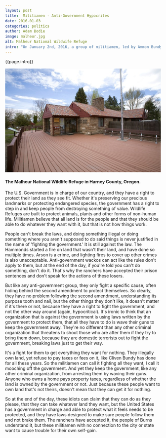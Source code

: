```yaml
---
layout: post
title:  Militiamen - Anti-Government Hypocrites
date: 2016-01-03 
categories: politics
author: Adam Bodie
image: malheur.jpg
alt: Malheur National Wildwife Refuge
intro: "On January 2nd, 2016, a group of militiamen, led by Ammon Bundy, the son of famed anti-government law breaking tax cheat Cliven Bundy, took over a federal building at the Malheur National Wildlife Refuge in Burns, Oregon.  Though Burns is on the other side of the state (and a completely different world than where I live), it's insulting that these idiots are fighting to 'save' two local ranchers, Dwight and Steven Hammond, whom have accepted their faiths to report to prison for their crimes and it's even stupider that these anti-government wackos think that they can do whatever they want as long as they wave their guns and American flags in the name of freedom."
---
```




<div class="article">
<p>{{page.intro}}</p>

<div class="blog-pic">
		<img src="/img/malheur.jpg" data-toggle="tooltip" title="The Malheur National Wildlife Refuge in Harney County, Oregon." class="image block img-responsive">
	<h4>The Malheur National Wildlife Refuge in Harney County, Oregon.</h4>
</div>
<p>The U.S. Government is in charge of our country, and they have a right to protect their land as they see fit.  Whether it's preserving our precious landmarks or protecting endangered species, the government has a right to step in and keep people from destroying something of value.  Wildlife Refuges are built to protect animals, plants and other forms of non-human life.  Militiamen believe that all land is for the people and that they should be able to do whatever they want with it, but that is not how things work.</p>

<p>People can't break the laws, and doing something illegal or doing something where you aren't supposed to do said things is never justified in the name of 'fighting the government.'  It is still against the law.  The Hammonds started a fire on land that wasn't their land, and have done so multiple times.  Arson is a crime, and lighting fires to cover up other crimes is also unacceptable.  Anti-government wackos can act like the rules don't apply to them, but at the end of the day, if you're told you can't do something, don't do it.  That's why the ranchers have accepted their prison sentences and don't speak for the actions of these losers.</p>

<p>But like any anti-government group, they only fight a specific cause, often hiding behind the second amendment to protect themselves.  So clearly, they have no problem following the second amendment, understanding its purpose tooth and nail, but the other things they don't like, it doesn't matter if it's there or not, because they have a right to fight the government, and not the other way around (again, hypocritical).  It's ironic to think that an organization that is against the government is using laws written by the government to protect them, that all they have to do is wave their guns to keep the government away.   They're no different than any other criminal organization that threatens to shoot those who are after them if they try to bring them down, because they are domestic terrorists out to fight the government, breaking laws just to get their way.</p>

<p>It's a fight for them to get everything they want for nothing.  They illegally own land, yet refuse to pay taxes or fees on it, like Cliven Bundy has done for all these years.  So the militiamen can call it fighting all they want, I call it mooching off the government.  And yet they keep the government, like any other criminal organization, from arresting them by waving their guns.  Anyone who owns a home pays property taxes, regardless of whether the land is owned by the government or not.  Just because these people want to own land that's not theirs, doesn't mean that they can get it for nothing.</p>

<p>So at the end of the day, these idiots can claim that they can do as they please, that they can take whatever land they want, but the United States has a government in charge and able to protect what it feels needs to be protected, and they have laws designed to make sure people follow them and not brake them.  The ranchers have accepted it, the people of Burns understand it, but these militiamen with no connection to the city or state want to cause trouble for their own self-gain.</p>

</div>